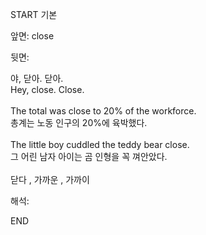START
기본

앞면:
close


뒷면:
<div><div><div>야, 닫아. 닫아.</div></div><div><div>Hey, close. Close.</div></div></div><div><br></div><div>The total was close to 20% of the workforce. </div><div><div>총계는 노동 인구의 20%에 육박했다.</div></div><div><br></div><div><div>The little boy cuddled the teddy bear close. </div><div><div>그 어린 남자 아이는 곰 인형을 꼭 껴안았다.</div></div></div><div><br></div><div>닫다 , 가까운 , 가까이</div>


해석:
<!--ID: 1746614453617-->
END